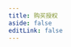 ```yaml
---
title: 购买授权
aside: false
editLink: false
---
```


<Price />

<style setup>
.vp-doc-meta {
  display: none !important;
}

@media (min-width: 1440px) {
  .vp-doc-container:not(.has-sidebar) .content {
    max-width: unset !important;
  }
}

@media (min-width: 960px) {
  .vp-doc-container:not(.has-sidebar) .content {
    max-width: unset !important;
  }
}
</style>
